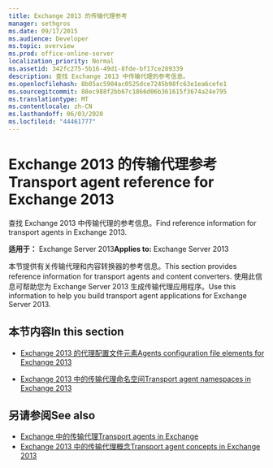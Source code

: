 ```yaml
---
title: Exchange 2013 的传输代理参考
manager: sethgros
ms.date: 09/17/2015
ms.audience: Developer
ms.topic: overview
ms.prod: office-online-server
localization_priority: Normal
ms.assetid: 342fc275-5b16-49d1-8fde-bf17ce289339
description: 查找 Exchange 2013 中传输代理的参考信息。
ms.openlocfilehash: 8b05ac5904ac0525dce7245b98fc63e1ea6cefe1
ms.sourcegitcommit: 88ec988f2bb67c1866d06b361615f3674a24e795
ms.translationtype: MT
ms.contentlocale: zh-CN
ms.lasthandoff: 06/03/2020
ms.locfileid: "44461777"
---
```

# <a name="transport-agent-reference-for-exchange-2013"></a><span data-ttu-id="05b53-103">Exchange 2013 的传输代理参考</span><span class="sxs-lookup"><span data-stu-id="05b53-103">Transport agent reference for Exchange 2013</span></span>

<span data-ttu-id="05b53-104">查找 Exchange 2013 中传输代理的参考信息。</span><span class="sxs-lookup"><span data-stu-id="05b53-104">Find reference information for transport agents in Exchange 2013.</span></span>
  
<span data-ttu-id="05b53-105">**适用于：** Exchange Server 2013</span><span class="sxs-lookup"><span data-stu-id="05b53-105">**Applies to:** Exchange Server 2013</span></span> 
  
<span data-ttu-id="05b53-106">本节提供有关传输代理和内容转换器的参考信息。</span><span class="sxs-lookup"><span data-stu-id="05b53-106">This section provides reference information for transport agents and content converters.</span></span> <span data-ttu-id="05b53-107">使用此信息可帮助您为 Exchange Server 2013 生成传输代理应用程序。</span><span class="sxs-lookup"><span data-stu-id="05b53-107">Use this information to help you build transport agent applications for Exchange Server 2013.</span></span>
  
## <a name="in-this-section"></a><span data-ttu-id="05b53-108">本节内容</span><span class="sxs-lookup"><span data-stu-id="05b53-108">In this section</span></span>

- [<span data-ttu-id="05b53-109">Exchange 2013 的代理配置文件元素</span><span class="sxs-lookup"><span data-stu-id="05b53-109">Agents configuration file elements for Exchange 2013</span></span>](agents-configuration-file-elements-for-exchange-2013.md)
    
- [<span data-ttu-id="05b53-110">Exchange 2013 中的传输代理命名空间</span><span class="sxs-lookup"><span data-stu-id="05b53-110">Transport agent namespaces in Exchange 2013</span></span>](transport-agent-namespaces-in-exchange-2013.md)
    
## <a name="see-also"></a><span data-ttu-id="05b53-111">另请参阅</span><span class="sxs-lookup"><span data-stu-id="05b53-111">See also</span></span>

- [<span data-ttu-id="05b53-112">Exchange 中的传输代理</span><span class="sxs-lookup"><span data-stu-id="05b53-112">Transport agents in Exchange</span></span>](transport-agents-in-exchange-2013.md)
- [<span data-ttu-id="05b53-113">Exchange 2013 中的传输代理概念</span><span class="sxs-lookup"><span data-stu-id="05b53-113">Transport agent concepts in Exchange 2013</span></span>](transport-agent-concepts-in-exchange-2013.md)

